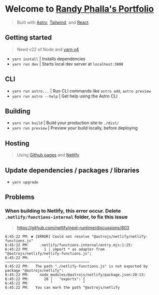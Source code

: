 # Welcome to [Randy Phalla's Portfolio](https://randyphalla.github.io/)
> Built with [Astro](https://astro.build/), [Tailwind](https://tailwindcss.com/), and [React](https://react.dev/).

## Getting started
> Need v22 of Node and [yarn v4](https://yarnpkg.com/getting-started/install)
- `yarn install` | Installs dependencies
- `yarn run dev` | Starts local dev server at `localhost:3000`

## CLI
- `yarn run astro...` | Run CLI commands like `astro add`, `astro preview`
- `yarn run astro --help` | Get help using the Astro CLI

## Building
- `yarn run build` | Build your production site to `./dist/`
- `yarn run preview` | Preview your build locally, before deploying

## Hosting
> Using [Github pages](https://pages.github.com/) and [Netlify](https://www.netlify.com/)

## Update dependencies / packages / libraries
- `yarn upgrade`

## Problems

### When building to Netlify, this error occur. Delete `.netlify/functions-internal` folder, to fix this issue
> https://github.com/netlify/next-runtime/discussions/803
```
6:45:22 PM: ✘ [ERROR] Could not resolve "@astrojs/netlify/netlify-functions.js"
6:45:22 PM:     .netlify/functions-internal/entry.mjs:1:25:
6:45:22 PM:       1 │ import * as adapter from "@astrojs/netlify/netlify-functions.js";
6:45:22 PM:         ╵                          ~~~~~~~~~~~~~~~~~~~~~~~~~~~~~~~~~~~~~~~
6:45:22 PM:   The path "./netlify-functions.js" is not exported by package "@astrojs/netlify":
6:45:22 PM:     node_modules/@astrojs/netlify/package.json:20:13:
6:45:22 PM:       20 │   "exports": {
6:45:22 PM:          ╵              ^
6:45:22 PM:   You can mark the path "@astrojs/netlify
```
